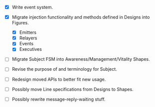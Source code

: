 - [x] Write event system.
- [x] Migrate injection functionality and methods defined in Designs into Figures.
  - [x] Emitters
  - [x] Relayers
  - [x] Events
  - [x] Executives
- [ ] Migrate Subject FSM into Awareness/Management/Vitality Shapes.
- [ ] Revise the purpose of and terminology for Subject.
- [ ] Redesign moved APIs to better fit new usage.
- [ ] Possibly move Line specifications from Designs to Shapes.
- [ ] Possibly rewrite message-reply-waiting stuff.

